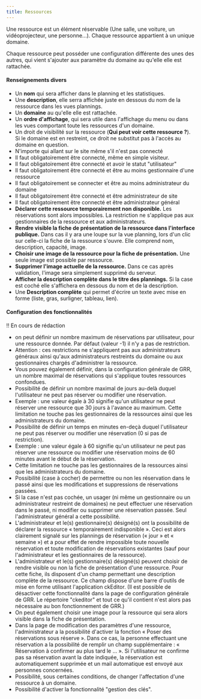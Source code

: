 ```yaml
---
title: Ressources
---
```


Une ressource est un élément réservable (Une salle, une voiture, un vidéoprojecteur, une personne...). Chaque ressource appartient à un unique domaine.

Chaque ressource peut posséder une configuration différente des unes des autres, qui vient s'ajouter aux paramètre du domaine au qu'elle elle est rattachée.

#### Renseignements divers
* Un **nom** qui sera afficher dans le planning et les statistiques.
* Une **description**, elle serra affichée juste en dessous du nom de la ressource dans les vues plannings.
* Un **domaine** au qu'elle elle est rattachée.
* Un **ordre d'affichage**, qui sera utile dans l'affichage du menu ou dans les vues comportant toute les ressources d'un domaine.
* Un droit de visibilité sur la ressource (**Qui peut voir cette ressource ?**). Si le domaine est en restreint, ce droit ne substitut pas à l'accès au domaine en question.
 * N'importe qui allant sur le site même s'il n'est pas connecté
 * Il faut obligatoirement être connecté, même en simple visiteur.
 * Il faut obligatoirement être connecté et avoir le statut "utilisateur"
 * Il faut obligatoirement être connecté et être au moins gestionnaire d'une ressource
 * Il faut obligatoirement se connecter et être au moins administrateur du domaine
 * Il faut obligatoirement être connecté et être administrateur de site
 * Il faut obligatoirement être connecté et être administrateur général
* **Déclarer cette ressource temporairement non disponible.** Les réservations sont alors impossibles. La restriction ne s'applique pas aux gestionnaires de la ressource et aux administrateurs.
* **Rendre visible la fiche de présentation de la ressource dans l'interface publique.** Dans cas il y ara une loupe sur la vue planning, lors d'un clic sur celle-ci la fiche de la ressource s'ouvre. Elle comprend nom, description, capacité, image.
* **Choisir une image de la ressource pour la fiche de présentation.** Une seule image est possible par ressource.
* **Supprimer l'image actuelle de la ressource.** Dans ce cas après validation, l'image sera simplement supprimé du serveur.
* **Afficher la description complète dans le titre des plannings.** Si la case est coché elle s'affichera en dessous du nom et de la description.
* Une **Description complète** qui permet d'écrire un texte avec mise en forme (liste, gras, surligner, tableau, lien).

#### Configuration des fonctionnalités

!! En cours  de rédaction

* on peut définir un nombre maximum de réservations par utilisateur, pour une ressource donnée. Par défaut (valeur -1) il n'y a pas de restriction.
* Attention : ces restrictions ne s'appliquent pas aux administrateurs généraux ainsi qu'aux administrateurs restreints du domaine ou aux gestionnaires chargés d'administrer la ressource.
* Vous pouvez également définir, dans la configuration générale de GRR, un nombre maximal de réservations qui s'applique toutes ressources confondues.
* Possibilité de définir un nombre maximal de jours au-delà duquel l'utilisateur ne peut pas réserver ou modifier une réservation.
* Exemple : une valeur égale à 30 signifie qu'un utilisateur ne peut réserver une ressource que 30 jours à l'avance au maximum. Cette limitation ne touche pas les gestionnaires de la ressources ainsi que les administrateurs du domaine.
* Possibilité de définir un temps en minutes en-deçà duquel l'utilisateur ne peut pas réserver ou modifier une réservation (0 si pas de restriction).
* Exemple : une valeur égale à 60 signifie qu'un utilisateur ne peut pas réserver une ressource ou modifier une réservation moins de 60 minutes avant le début de la réservation.
* Cette limitation ne touche pas les gestionnaires de la ressources ainsi que les administrateurs du domaine.
* Possibilité (case à cocher) de permettre ou non les réservation dans le passé ainsi que les modifications et suppressions de réservations passées.
* Si la case n'est pas cochée, un usager (ni même un gestionnaire ou un administrateur restreint de domaines) ne peut effectuer une réservation dans le passé, ni modifier ou supprimer une réservation passée. Seul l'administrateur général a cette possibilité.
* L'administrateur et le(s) gestionnaire(s) désigné(s) ont la possibilité de déclarer la ressource « temporairement indisponible ». Ceci est alors clairement signalé sur les plannings de réservation (« jour » et « semaine ») et a pour effet de rendre impossible toute nouvelle réservation et toute modification de réservations existantes (sauf pour l'administrateur et les gestionnaires de la ressource).
* L'administrateur et le(s) gestionnaire(s) désigné(s) peuvent choisir de rendre visible ou non la fiche de présentation d'une ressource. Pour cette fiche, ils disposent d'un champ permettant une description complète de la ressource. Ce champ dispose d'une barre d'outils de mise en forme utilisant l'application ckEditor. (Il est possible de désactiver cette fonctionnalité dans la page de configuration générale de GRR. Le répertoire "ckeditor" et tout ce qu'il contient n'est alors pas nécessaire au bon fonctionnement de GRR.)
* On peut également choisir une image pour la ressource qui sera alors visible dans la fiche de présentation.
* Dans la page de modification des paramètres d'une ressource, l'administrateur a la possibilité d'activer la fonction « Poser des réservations sous réserve ». Dans ce cas, la personne effectuant une réservation a la possibilité de remplir un champ supplémentaire : « Réservation à confirmer au plus tard le ... ». Si l'utilisateur ne confirme pas sa réservation avant la date indiquée, la réservation est automatiquement supprimée et un mail automatique est envoyé aux personnes concernées.
* Possibilité, sous certaines conditions, de changer l'affectation d'une ressource à un domaine.
* Possibilité d'activer la fonctionnalité "gestion des clés".

